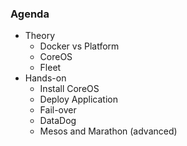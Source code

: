 ### Agenda
* Theory
    * Docker vs Platform
    * CoreOS
    * Fleet
* Hands-on
     * Install CoreOS
     * Deploy Application
     * Fail-over
     * DataDog
     * Mesos and Marathon  (advanced)
